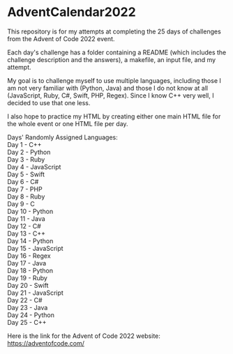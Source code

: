 # AdventCalendar2022

This repository is for my attempts at completing the 25 days of challenges from the Advent of Code 2022 event.

Each day's challenge has a folder containing a README (which includes the challenge description and the answers), a makefile, an input file, and my attempt.

My goal is to challenge myself to use multiple languages, including those I am not very familiar with (Python, Java) and those I do not know at all (JavaScript, Ruby, C#, Swift, PHP, Regex). Since I know C++ very well, I decided to use that one less.

I also hope to practice my HTML by creating either one main HTML file for the whole event or one HTML file per day.

Days' Randomly Assigned Languages:  
Day 1 - C++  
Day 2 - Python  
Day 3 - Ruby  
Day 4 - JavaScript  
Day 5 - Swift  
Day 6 - C#  
Day 7 - PHP  
Day 8 - Ruby  
Day 9 - C  
Day 10 - Python  
Day 11 - Java  
Day 12 - C#  
Day 13 - C++  
Day 14 - Python  
Day 15 - JavaScript  
Day 16 - Regex  
Day 17 - Java  
Day 18 - Python  
Day 19 - Ruby  
Day 20 - Swift  
Day 21 - JavaScript  
Day 22 - C#  
Day 23 - Java  
Day 24 - Python  
Day 25 - C++  

Here is the link for the Advent of Code 2022 website: https://adventofcode.com/